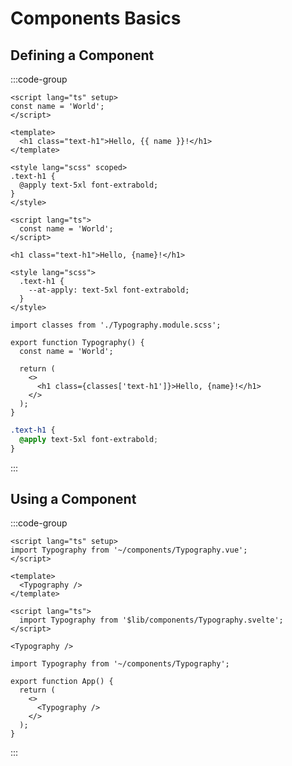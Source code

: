 # Components Basics

## Defining a Component

:::code-group

```vue [Vue]
<script lang="ts" setup>
const name = 'World';
</script>

<template>
  <h1 class="text-h1">Hello, {{ name }}!</h1>
</template>

<style lang="scss" scoped>
.text-h1 {
  @apply text-5xl font-extrabold;
}
</style>
```

```svelte [Svelte]
<script lang="ts">
  const name = 'World';
</script>

<h1 class="text-h1">Hello, {name}!</h1>

<style lang="scss">
  .text-h1 {
    --at-apply: text-5xl font-extrabold;
  }
</style>
```

```tsx [React]
import classes from './Typography.module.scss';

export function Typography() {
  const name = 'World';

  return (
    <>
      <h1 class={classes['text-h1']}>Hello, {name}!</h1>
    </>
  );
}
```

```scss [React (module.scss)]
.text-h1 {
  @apply text-5xl font-extrabold;
}
```

:::

## Using a Component

:::code-group

```vue [Vue]
<script lang="ts" setup>
import Typography from '~/components/Typography.vue';
</script>

<template>
  <Typography />
</template>
```

```svelte [Svelte]
<script lang="ts">
  import Typography from '$lib/components/Typography.svelte';
</script>

<Typography />
```

```tsx [React]
import Typography from '~/components/Typography';

export function App() {
  return (
    <>
      <Typography />
    </>
  );
}
```

:::
